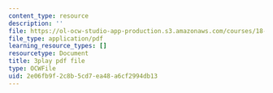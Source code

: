 ```yaml
---
content_type: resource
description: ''
file: https://ol-ocw-studio-app-production.s3.amazonaws.com/courses/18-065-matrix-methods-in-data-analysis-signal-processing-and-machine-learning-spring-2018/2e06fb9f2c8b5cd7ea48a6cf2994db13_9BYsNpTCZGg.pdf
file_type: application/pdf
learning_resource_types: []
resourcetype: Document
title: 3play pdf file
type: OCWFile
uid: 2e06fb9f-2c8b-5cd7-ea48-a6cf2994db13
---
```

